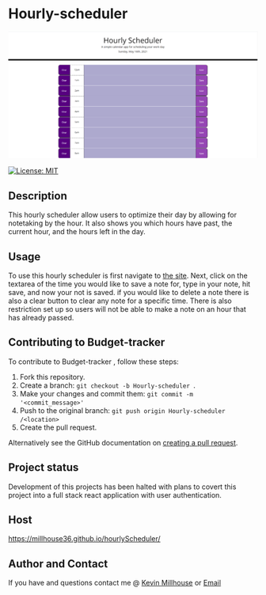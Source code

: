 
# Hourly-scheduler
![hourly-schedulerscreenshot](./hourly_scheduler.png)

[![License: MIT](https://img.shields.io/badge/License-MIT-yellow.svg)](https://opensource.org/licenses/MIT)

## Description
  This hourly scheduler allow users to optimize their day by allowing for notetaking by the hour. It also shows you which hours have past, the current hour, and the hours left in the day. 

## Usage
To use this hourly scheduler is first navigate to [the site](https://millhouse36.github.io/hourlyScheduler/). Next, click on the textarea of the time you would like to save a note for, type in your note, hit save, and now your not is saved. if you would like to delete a note there is also a clear button to clear any note for a specific time. There is also restriction set up so users will not be able to make a note on an hour that has already passed. 

## Contributing to Budget-tracker  
To contribute to Budget-tracker , follow these steps:

1. Fork this repository.
2. Create a branch: `git checkout -b Hourly-scheduler `.
3. Make your changes and commit them: `git commit -m '<commit_message>'`
4. Push to the original branch: `git push origin Hourly-scheduler /<location>`
5. Create the pull request.

Alternatively see the GitHub documentation on [creating a pull request](https://help.github.com/en/github/collaborating-with-issues-and-pull-requests/creating-a-pull-request).

## Project status
Development of this projects has been halted with plans to covert this project into a full stack react application with user authentication.


## Host
https://millhouse36.github.io/hourlyScheduler/

## Author and Contact
If you have and questions contact me @
[Kevin Millhouse](https://github.com/MIllhouse36)
or [Email](https://millhousekevin@gmail.com)
